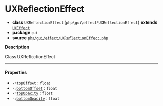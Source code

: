 # UXReflectionEffect

- **class** `UXReflectionEffect` (`php\gui\effect\UXReflectionEffect`) **extends** [`UXEffect`](api-docs/classes/php/gui/effect/UXEffect.md)
- **package** `gui`
- **source** [`php/gui/effect/UXReflectionEffect.php`](./src/main/resources/JPHP-INF/sdk/php/gui/effect/UXReflectionEffect.php)

**Description**

Class UXReflectionEffect

---

#### Properties

- `->`[`topOffset`](#prop-topoffset) : `float`
- `->`[`bottomOffset`](#prop-bottomoffset) : `float`
- `->`[`topOpacity`](#prop-topopacity) : `float`
- `->`[`bottomOpacity`](#prop-bottomopacity) : `float`